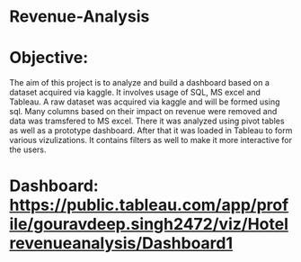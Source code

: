 # Revenue-Analysis
# Objective:
The aim of this project is to analyze and build a dashboard based on a dataset acquired via kaggle. It involves usage of SQL, MS excel and Tableau. A raw dataset was acquired via kaggle and will be formed using sql. Many columns based on their impact on revenue were removed and data was tramsfered to MS excel. There it was analyzed using pivot tables as well as a prototype dashboard. After that it was loaded in Tableau to form various vizulizations. It contains filters as well to make it more interactive for the users.
# Dashboard: https://public.tableau.com/app/profile/gouravdeep.singh2472/viz/Hotelrevenueanalysis/Dashboard1
